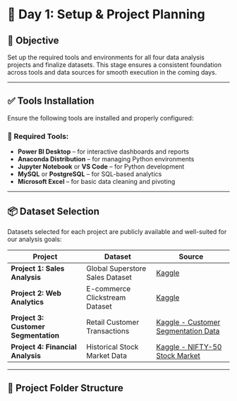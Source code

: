 # 📅 Day 1: Setup & Project Planning

## 🧠 Objective
Set up the required tools and environments for all four data analysis projects and finalize datasets. This stage ensures a consistent foundation across tools and data sources for smooth execution in the coming days.

---

## ✅ Tools Installation

Ensure the following tools are installed and properly configured:

### 🔧 Required Tools:
- **Power BI Desktop** – for interactive dashboards and reports
- **Anaconda Distribution** – for managing Python environments
- **Jupyter Notebook** or **VS Code** – for Python development
- **MySQL** or **PostgreSQL** – for SQL-based analytics
- **Microsoft Excel** – for basic data cleaning and pivoting

---

## 📦 Dataset Selection

Datasets selected for each project are publicly available and well-suited for our analysis goals:

| Project | Dataset | Source |
|--------|---------|--------|
| **Project 1: Sales Analysis** | Global Superstore Sales Dataset | [Kaggle](https://www.kaggle.com/datasets/rohitsahoo/sales-forecasting) |
| **Project 2: Web Analytics** | E-commerce Clickstream Dataset | [Kaggle](https://www.kaggle.com/datasets/waqi786/e-commerce-clickstream-and-transaction-dataset) |
| **Project 3: Customer Segmentation** | Retail Customer Transactions | [Kaggle - Customer Segmentation Data](https://www.kaggle.com/datasets/ravalsmit/customer-segmentation-data)
| **Project 4: Financial Analysis** | Historical Stock Market Data | [Kaggle - NIFTY-50 Stock Market](https://www.kaggle.com/datasets/rohanrao/nifty50-stock-market-data) |

---

## 📁 Project Folder Structure
